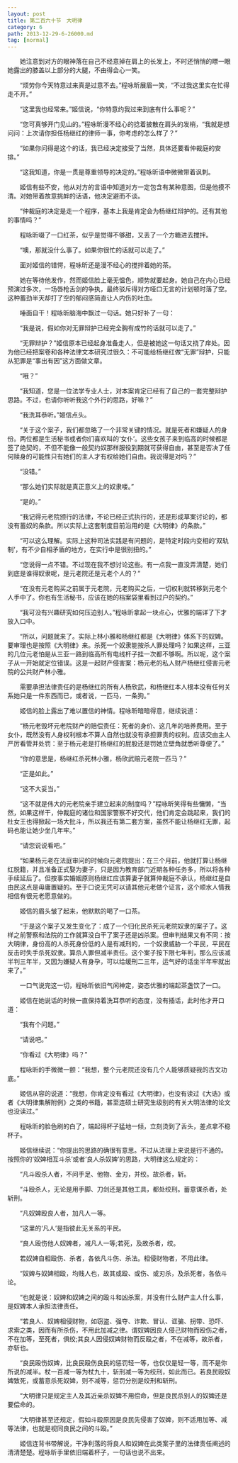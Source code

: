 ```yaml
---
layout: post
title: 第二百六十节　大明律
category: 6
path: 2013-12-29-6-26000.md
tag: [normal]
---
```


　　她注意到对方的眼神落在自己不经意掉在肩上的长发上，不时还悄悄的瞟一眼她露出的膝盖以上部分的大腿，不由得会心一笑。

　　“烦劳你今天特意过来真是过意不去。”程咏昕展眉一笑，“不过我这里实在忙得走不开。”

　　“这里我也经常来。”姬信说，“你特意约我过来到底有什么事呢？”

　　“您可真够开门见山的。”程咏昕漫不经心的捻着披散在肩头的发梢，“我就是想问问：上次请你担任杨继红的律师一事，你考虑的怎么样了？”

　　“如果你问得是这个的话，我已经决定接受了当然，具体还要看仲裁庭的安排。”

　　“这我知道，你是一贯是尊重领导的决定的。”程咏昕语中微微带着讽刺。

　　姬信有些不安，他从对方的言语中知道对方一定包含有某种意图，但是他摸不清。对她带着故意挑衅的话语，他决定避而不谈。

　　“仲裁庭的决定是走一个程序，基本上我是肯定会为杨继红辩护的。还有其他的事情吗？”

　　程咏昕啜了一口红茶，似乎是觉得不够甜，又丢了一个方糖进去搅拌。

　　“噢，那就没什么事了。如果你很忙的话就可以走了。”

　　面对姬信的错愕，程咏昕还是漫不经心的搅拌着她的茶。

　　她在等待他发作，然而姬信脸上毫无愠色，顺势就要起身。她自己在内心已经预演过多次，一场唇枪舌剑的争执，最终驳斥得对方哑口无言的计划顿时落了空。这种蓄劲半天却打了空的郁闷感简直让人内伤的吐血。

　　唾面自干！程咏昕脑海中飘过一句话。她只好补了一句：

　　“我是说，假如你对无罪辩护已经完全胸有成竹的话就可以走了。”

　　“无罪辩护？”姬信原本已经起身准备走人，但是被她这一句话又挠了痒处。因为他已经把案卷和各种法律文本研究过很久：不可能给杨继红做“无罪”辩护，只能从犯罪是“事出有因”这方面做文章。

　　“哦？”

　　“我知道，您是一位法学专业人士，对本案肯定已经有了自己的一套完整辩护思路。不过，也请你听听我这个外行的思路，好嘛？”

　　“我洗耳恭听。”姬信点头。

　　“关于这个案子，我们都忽略了一个非常关键的情况。就是死者和嫌疑人的身份。两位都是生活秘书或者你们喜欢叫的‘女仆’。这些女孩子来到临高的时候都是签了绝契的，不但不能像一般契约奴那样服役到期就可获得自由，甚至是否决了任何赎身的可能性只有她们的主人才有权给她们自由。我说得是对吗？”

　　“没错。”

　　“那么她们实际就是真正意义上的奴隶喽。”

　　“是的。”

　　“我记得元老院颁行的法律，不论已经正式执行的，还是形成草案讨论的，都没有蓄奴的条款。所以实际上这套制度目前沿用的是《大明律》的条款。”

　　“可以这么理解。实际上这种司法实践是有问题的，是特定时段内变相的‘双轨制’，有不少自相矛盾的地方，在实行中是很别扭的。”

　　“您说得一点不错。不过现在我不想讨论这些。有一点我一直没弄清楚，她们到底是谁得奴隶呢，是元老院还是元老个人的？”

　　“在没有元老购买之前属于元老院，元老购买之后，一切权利就转移到元老个人手中了。你也有生活秘书，应该在她的档案袋里看到过户的契约。”

　　“我可没有兴趣研究如何压迫别人。”程咏昕拿起一块点心，优雅的端详了下才放入口中。

　　“所以，问题就来了。实际上林小雅和杨继红都是《大明律》体系下的奴婢。要审理也是按照《大明律》来。杀死一个奴隶能按杀人罪处理吗？如果这样，三亚的几位元老怕是从三亚一路到临高所有电线杆子挂一次都不够啊。所以呢，这个案子从一开始就定位错误。这是一起财产侵害案：杨元老的私人财产杨继红侵害元老院的公共财产林小雅。

　　需要承担法律责任的是杨继红的所有人杨欣武，和杨继红本人根本没有任何关系她只是一件东西而已，或者说，一匹马，一条狗。”

　　姬信的脸上露出了难以置信的神情。程咏昕暗暗得意，继续说道：

　　“杨元老毁坏元老院财产的赔偿责任：死者的身价、这几年的培养费用。至于女仆，既然没有人身权利根本不算人自然也就没有承担罪责的权利。应该交由主人严厉看管并处罚：至于杨元老是打杨继红的屁股还是罚她立壁角就悉听尊便了。”

　　“你的意思是，杨继红杀死林小雅，杨欣武赔元老院一匹马？”

　　“正是如此。”

　　“这不大妥当。”

　　“这不就是伟大的元老院亲手建立起来的制度吗？”程咏昕笑得有些慵懒，“当然，如果这样干，仲裁庭的诸位和国家警察不好交代，他们肯定会跳起来，我们的杜女王也得掀起一场大批斗，所以我还有第二套方案，虽然不能让杨继红无罪，起码也能让她少坐几年牢。”

　　“请您说说看吧。”

　　“如果杨元老在法庭审问的时候向元老院提出：在三个月前，他就打算让杨继红脱籍，并且准备正式娶为妻子，只是因为教育部门近期各种任务多，所以将各种手续延后了。但按事实婚姻原则杨继红应该算妻子就算仲裁庭不承认，杨继红是自由民这点是毋庸置疑的。至于口说无凭可以请其他元老做个证言，这个顺水人情我相信有很元老愿意做的。

　　姬信的眉头皱了起来，他默默的喝了一口茶。

　　“于是这个案子又发生变化了：成了一个归化民杀死元老院奴隶的案子了。这样之前警察和法院的工作就算没白干了案子还是凶杀案。但审判结果又有不同：按大明律，身份高的人杀死身份低的人是有减刑的，一个奴隶威胁一个平民，平民在反击时失手杀死奴隶。算杀人罪但减半责任。这个案子按下限七年判，那么应该减半判三年半，又因为嫌疑人有身孕，可以给缓刑二三年，运气好的话坐半年牢就出来了。”

　　一口气说完这一切，程咏昕依旧气闲神定，姿态优雅的端起茶盏饮了一口。

　　姬信在她说话的时候一直保持着洗耳恭听的态度，没有插话，此时他才开口道：

　　“我有个问题。”

　　“请说吧。”

　　“你看过《大明律》吗？”

　　程咏昕的手微微一颤：“我想，整个元老院还没有几个人能够质疑我的古文功底。”

　　姬信从容的说道：“我想，你肯定没有看过《大明律》，也没有读过《大诰》或者《大明律集解附例》之类的书籍，甚至连硕士研究生级别的有关大明法律的论文也没读过。”

　　程咏昕的脸色刷的白了，端起得杯子猛地一倾，立刻烫到了舌头，差点拿不稳杯子。

　　姬信继续说：“你提出的思路的确很有意思。不过从法理上来说是行不通的。按照你的‘奴婢相互斗杀’或者‘良人杀奴婢’的思路，大明律这么规定的：

　　“凡斗殴杀人者，不问手足、他物、金刃，并绞。故杀者，斩。

　　“斗殴杀人，无论是用手脚、刀剑还是其他工具，都处绞刑。蓄意谋杀者，处斩刑。

　　“凡奴婢殴良人者，加凡人一等。

　　“这里的‘凡人’是指彼此无关系的平民。

　　“良人殴伤他人奴婢者，减凡人一等;若死，及故杀者，绞。

　　若奴婢自相殴伤、杀者，各依凡斗伤、杀法。相侵财物者，不用此律。

　　“奴婢与奴婢相殴，均贱人也，故其或殴、或伤、或刃杀，及杀死者，各依斗论。

　　“也就是说：奴婢和奴婢之间的殴斗和凶杀案，并没有什么财产主人什么事，是奴婢本人承担法律责任。

　　“若良人、奴婢相侵财物，如窃盗、强夺、诈欺、冒认、诓骗、拐带、恐吓、求索之类，因而有所杀伤，不用此加减之律。谓奴婢因良人侵己财物而殴伤之者，不在加等，至死者，俱绞;其良人因侵奴婢财物而反殴之者，不在减等，故杀者，亦斩也。

　　“良民殴伤奴婢，比良民殴伤良民的惩罚轻一等，也仅仅是轻一等，而不是你所说的减半。杖一百减一等为杖九十，斩刑减一等为绞刑，如此而已。若良民殴奴婢致死，或蓄意杀死奴婢，则不减等，惩罚分别是绞刑和斩刑。

　　“大明律只是规定主人及其近亲杀奴婢不用偿命，但是良民杀别人的奴婢还是要偿命的。

　　“大明律甚至还规定，假如斗殴原因是良民先侵害了奴婢，则不适用加等、减等法律，也就是视同良民之间的斗殴。”

　　姬信连背书带解说，干净利落的将良人和奴婢在此类案子里的法律责任阐述的清清楚楚。程咏昕手里依旧端着杯子，一句话也说不出来。
